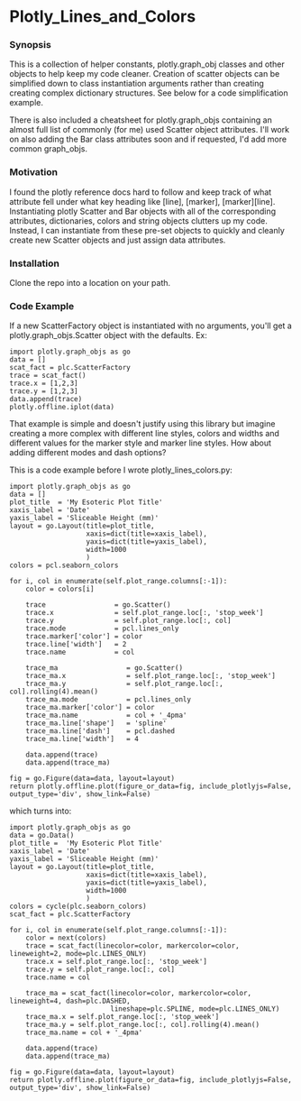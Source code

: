 # Plotly_Lines_and_Colors

### Synopsis
This is a collection of helper constants, plotly.graph_obj classes and other
objects to help keep my code cleaner. Creation of scatter objects can be simplified
down to class instantiation arguments rather than creating creating complex dictionary
structures. See below for a code simplification example.

There is also included a cheatsheet for plotly.graph_objs containing an almost
full list of commonly (for me) used Scatter object attributes. I'll work
on also adding the Bar class attributes soon and if requested, I'd add more
common graph_objs.

### Motivation
I found the plotly reference docs hard to follow and keep track of what attribute
fell under what key heading like [line], [marker], [marker][line].
Instantiating plotly Scatter and Bar objects with all of the corresponding
attributes, dictionaries, colors and string objects clutters up my code.
Instead, I can instantiate from these pre-set objects to quickly and cleanly
create new Scatter objects and just assign data attributes.

### Installation
Clone the repo into a location on your path.

### Code Example
If a new ScatterFactory object is instantiated with no arguments, you'll
get a plotly.graph_objs.Scatter object with the defaults. Ex:

    import plotly.graph_objs as go
    data = []
    scat_fact = plc.ScatterFactory
    trace = scat_fact()
    trace.x = [1,2,3]
    trace.y = [1,2,3]
    data.append(trace)
    plotly.offline.iplot(data)
That example is simple and doesn't justify using this library but imagine
creating a more complex with different line styles, colors and widths and
different values for the marker style and marker line styles. How about
adding different modes and dash options?

This is a code example before I wrote plotly_lines_colors.py:

    import plotly.graph_objs as go
    data = []
    plot_title  = 'My Esoteric Plot Title'
    xaxis_label = 'Date'
    yaxis_label = 'Sliceable Height (mm)'
    layout = go.Layout(title=plot_title,
                       xaxis=dict(title=xaxis_label),
                       yaxis=dict(title=yaxis_label),
                       width=1000
                       )
    colors = pcl.seaborn_colors

    for i, col in enumerate(self.plot_range.columns[:-1]):
        color = colors[i]

        trace                 = go.Scatter()
        trace.x               = self.plot_range.loc[:, 'stop_week']
        trace.y               = self.plot_range.loc[:, col]
        trace.mode            = pcl.lines_only
        trace.marker['color'] = color
        trace.line['width']   = 2
        trace.name            = col

        trace_ma                 = go.Scatter()
        trace_ma.x               = self.plot_range.loc[:, 'stop_week']
        trace_ma.y               = self.plot_range.loc[:, col].rolling(4).mean()
        trace_ma.mode            = pcl.lines_only
        trace_ma.marker['color'] = color
        trace_ma.name            = col + '_4pma'
        trace_ma.line['shape']   = 'spline'
        trace_ma.line['dash']    = pcl.dashed
        trace_ma.line['width']   = 4

        data.append(trace)
        data.append(trace_ma)

    fig = go.Figure(data=data, layout=layout)
    return plotly.offline.plot(figure_or_data=fig, include_plotlyjs=False, output_type='div', show_link=False)

which turns into:

    import plotly.graph_objs as go
    data = go.Data()
    plot_title =  'My Esoteric Plot Title'
    xaxis_label = 'Date'
    yaxis_label = 'Sliceable Height (mm)'
    layout = go.Layout(title=plot_title,
                       xaxis=dict(title=xaxis_label),
                       yaxis=dict(title=yaxis_label),
                       width=1000
                       )
    colors = cycle(plc.seaborn_colors)
    scat_fact = plc.ScatterFactory

    for i, col in enumerate(self.plot_range.columns[:-1]):
        color = next(colors)
        trace = scat_fact(linecolor=color, markercolor=color, lineweight=2, mode=plc.LINES_ONLY)
        trace.x = self.plot_range.loc[:, 'stop_week']
        trace.y = self.plot_range.loc[:, col]
        trace.name = col

        trace_ma = scat_fact(linecolor=color, markercolor=color, lineweight=4, dash=plc.DASHED,
                             lineshape=plc.SPLINE, mode=plc.LINES_ONLY)
        trace_ma.x = self.plot_range.loc[:, 'stop_week']
        trace_ma.y = self.plot_range.loc[:, col].rolling(4).mean()
        trace_ma.name = col + '_4pma'

        data.append(trace)
        data.append(trace_ma)

    fig = go.Figure(data=data, layout=layout)
    return plotly.offline.plot(figure_or_data=fig, include_plotlyjs=False, output_type='div', show_link=False)